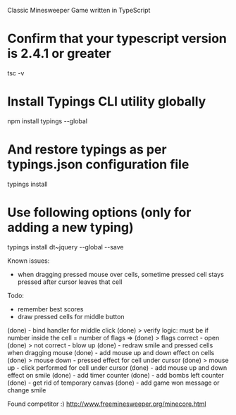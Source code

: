 Classic Minesweeper Game written in TypeScript

# Confirm that your typescript version is 2.4.1 or greater
tsc -v

# Install Typings CLI utility globally
npm install typings --global
# And restore typings as per typings.json configuration file
typings install

# Use following options (only for adding a new typing)
typings install dt~jquery --global --save

Known issues:
- when dragging pressed mouse over cells, sometime pressed cell stays pressed after cursor leaves that cell

Todo:
- remember best scores
- draw pressed cells for middle button

(done) - bind handler for middle click
(done)    > verify logic: must be if number inside the cell = number of flags =>
(done)        > flags correct - open
(done)        > not correct - blow up
(done) - redraw smile and pressed cells when dragging mouse
(done) - add mouse up and down effect on cells
(done)    > mouse down - pressed effect for cell under cursor
(done)    > mouse up - click performed for cell under cursor
(done) - add mouse up and down effect on smile
(done) - add timer counter
(done) - add bombs left counter
(done) - get rid of temporary canvas
(done) - add game won message or change smile

Found competitor :)
http://www.freeminesweeper.org/minecore.html

